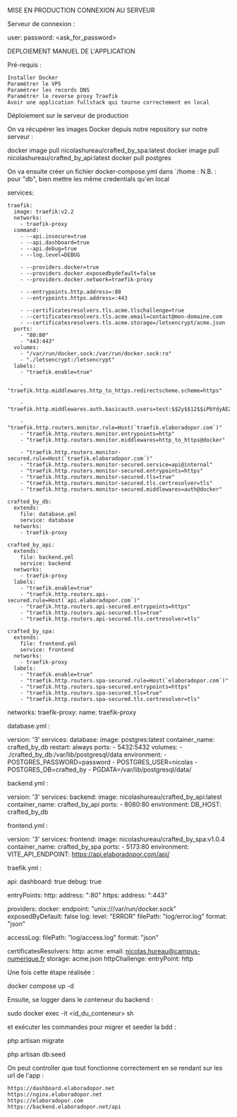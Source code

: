 MISE EN PRODUCTION
CONNEXION AU SERVEUR

Serveur de connexion :

user: <user>
password: <ask_for_password>

DEPLOIEMENT MANUEL DE L'APPLICATION

Pré-requis :

    Installer Docker
    Paramétrer le VPS
    Paramétrer les records DNS
    Paramétrer le reverse proxy Traefik
    Avoir une application fullstack qui tourne correctement en local

Déploiement sur le serveur de production

On va récupérer les images Docker depuis notre repository sur notre serveur :

docker image pull nicolashureau/crafted_by_spa:latest
docker image pull nicolashureau/crafted_by_api:latest
docker pull postgres

On va ensuite créer un fichier docker-compose.yml dans `/home :
N.B. : pour "db", bien mettre les même credentials qu'en local

  services:

    traefik:
      image: traefik:v2.2
      networks:
        - traefik-proxy
      command:
        - --api.insecure=true
        - --api.dashboard=true
        - --api.debug=true
        - --log.level=DEBUG
  
        - --providers.docker=true
        - --providers.docker.exposedbydefault=false
        - --providers.docker.network=traefik-proxy
  
        - --entrypoints.http.address=:80
        - --entrypoints.https.address=:443
  
        - --certificatesresolvers.tls.acme.tlschallenge=true
        - --certificatesresolvers.tls.acme.email=contact@mon-domaine.com
        - --certificatesresolvers.tls.acme.storage=/letsencrypt/acme.json
      ports:
        - "80:80"
        - "443:443"
      volumes:
        - "/var/run/docker.sock:/var/run/docker.sock:ro"
        - "./letsencrypt:/letsencrypt"
      labels:
        - "traefik.enable=true"
  
        - "traefik.http.middlewares.http_to_https.redirectscheme.scheme=https"
  
        - "traefik.http.middlewares.auth.basicauth.users=test:$$2y$$12$$iPbYdyAEZbyTYjEEU5Bneu/GKrciqcwYtZqZJwUxHsjgfrRXrBEEW"
  
        - "traefik.http.routers.monitor.rule=Host(`traefik.elaboradopor.com`)"
        - "traefik.http.routers.monitor.entrypoints=http"
        - "traefik.http.routers.monitor.middlewares=http_to_https@docker"
  
        - "traefik.http.routers.monitor-secured.rule=Host(`traefik.elaboradopor.com`)"
        - "traefik.http.routers.monitor-secured.service=api@internal"
        - "traefik.http.routers.monitor-secured.entrypoints=https"
        - "traefik.http.routers.monitor-secured.tls=true"
        - "traefik.http.routers.monitor-secured.tls.certresolver=tls"
        - "traefik.http.routers.monitor-secured.middlewares=auth@docker"
  
    crafted_by_db:
      extends:
        file: database.yml
        service: database
      networks:
        - traefik-proxy
  
    crafted_by_api:
      extends:
        file: backend.yml
        service: backend
      networks:
        - traefik-proxy
      labels:
        - "traefik.enable=true"
        - "traefik.http.routers.api-secured.rule=Host(`api.elaboradopor.com`)"
        - "traefik.http.routers.api-secured.entrypoints=https"
        - "traefik.http.routers.api-secured.tls=true"
        - "traefik.http.routers.api-secured.tls.certresolver=tls"
  
    crafted_by_spa:
      extends:
        file: frontend.yml
        service: frontend
      networks:
        - traefik-proxy
      labels:
        - "traefik.enable=true"
        - "traefik.http.routers.spa-secured.rule=Host(`elaboradopor.com`)"
        - "traefik.http.routers.spa-secured.entrypoints=https"
        - "traefik.http.routers.spa-secured.tls=true"
        - "traefik.http.routers.spa-secured.tls.certresolver=tls"

  networks:
    traefik-proxy:
      name: traefik-proxy

database.yml : 

  version: '3'
  services:
    database:
      image: postgres:latest
      container_name: crafted_by_db
      restart: always
      ports:
        - 5432:5432
      volumes:
        - ./crafted_by_db:/var/lib/postgresql/data
      environment:
        - POSTGRES_PASSWORD=password
        - POSTGRES_USER=nicolas
        - POSTGRES_DB=crafted_by
        - PGDATA=/var/lib/postgresql/data/

backend.yml : 

  version: '3'
  services:
    backend:
      image: nicolashureau/crafted_by_api:latest
      container_name: crafted_by_api
      ports:
        - 8080:80
      environment:
        DB_HOST: crafted_by_db

frontend.yml : 

  version: '3'
  services:
    frontend:
      image: nicolashureau/crafted_by_spa:v1.0.4
      container_name: crafted_by_spa
      ports:
        - 5173:80
      environment:
        VITE_API_ENDPOINT: https://api.elaboradopor.com/api/

traefik.yml :

  api:
    dashboard: true
    debug: true
  
  entryPoints:
    http:
      address: ":80"
    https:
      address: ":443"
  
  providers:
    docker:
      endpoint: "unix:///var/run/docker.sock"
      exposedByDefault: false
  log:
    level: "ERROR"
    filePath: "log/error.log"
    format: "json"
  
  accessLog:
    filePath: "log/access.log"
    format: "json"
  
  certificatesResolvers:
    http:
      acme:
        email: nicolas.hureau@campus-numerique.fr
        storage: acme.json
        httpChallenge:
          entryPoint: http

Une fois cette étape réalisée :

docker compose up -d

Ensuite, se logger dans le conteneur du backend :

sudo docker exec -it <id_du_conteneur> sh

et exécuter les commandes pour migrer et seeder la bdd :

php artisan migrate

php artisan db:seed

On peut controller que tout fonctionne correctement en se rendant sur les url de l'app :

    https://dashboard.elaboradopor.net
    https://nginx.elaboradopor.net
    https://elaboradopor.com
    https://backend.elaboradopor.net/api

